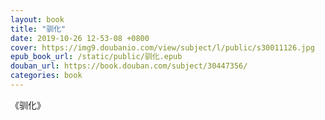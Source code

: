 ```yaml
---
layout: book
title: "驯化"
date: 2019-10-26 12-53-08 +0800
cover: https://img9.doubanio.com/view/subject/l/public/s30011126.jpg
epub_book_url: /static/public/驯化.epub
douban_url: https://book.douban.com/subject/30447356/
categories: book
---
```


《驯化》